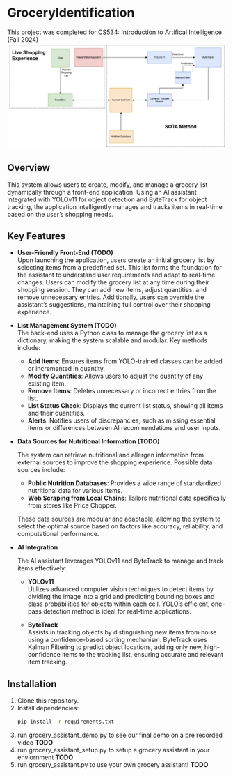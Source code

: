 # GroceryIdentification
This project was completed for CS534: Introduction to Artifical Intelligence (Fall 2024)
![Flowchart](flowchart.png)
## **Overview**
This system allows users to create, modify, and manage a grocery list dynamically through a front-end application. Using an AI assistant integrated with YOLOv11 for object detection and ByteTrack for object tracking, the application intelligently manages and tracks items in real-time based on the user’s shopping needs.

## Key Features

- **User-Friendly Front-End (TODO)**  
  Upon launching the application, users create an initial grocery list by selecting items from a predefined set. This list forms the foundation for the assistant to understand user requirements and adapt to real-time changes.   Users can modify the grocery list at any time during their shopping session. They can add new items, adjust quantities, and remove unnecessary entries. Additionally, users can override the assistant’s suggestions, maintaining full control over their shopping experience.

- **List Management System (TODO)**  
  The back-end uses a Python class to manage the grocery list as a dictionary, making the system scalable and modular. Key methods include:
  - **Add Items**: Ensures items from YOLO-trained classes can be added or incremented in quantity.
  - **Modify Quantities**: Allows users to adjust the quantity of any existing item.
  - **Remove Items**: Deletes unnecessary or incorrect entries from the list.
  - **List Status Check**: Displays the current list status, showing all items and their quantities.
  - **Alerts**: Notifies users of discrepancies, such as missing essential items or differences between AI recommendations and user inputs.

- **Data Sources for Nutritional Information (TODO)**

    The system can retrieve nutritional and allergen information from external sources to improve the shopping experience. Possible data sources include:

    - **Public Nutrition Databases**: Provides a wide range of standardized nutritional data for various items.
    - **Web Scraping from Local Chains**: Tailors nutritional data specifically from stores like Price Chopper.

    These data sources are modular and adaptable, allowing the system to select the optimal source based on factors like accuracy, reliability, and computational performance.

- **AI Integration**

    The AI assistant leverages YOLOv11 and ByteTrack to manage and track items effectively:

    - **YOLOv11**  
    Utilizes advanced computer vision techniques to detect items by dividing the image into a grid and predicting bounding boxes and class probabilities for objects within each cell. YOLO’s efficient, one-pass detection method is ideal for real-time applications.

    - **ByteTrack**  
    Assists in tracking objects by distinguishing new items from noise using a confidence-based sorting mechanism. ByteTrack uses Kalman Filtering to predict object locations, adding only new, high-confidence items to the tracking list, ensuring accurate and relevant item tracking.

## Installation

1. Clone this repository.
2. Install dependencies:
   ```bash
   pip install -r requirements.txt
3. run grocery_assistant_demo.py to see our final demo on a pre recorded video **TODO** 
4. run grocery_assistant_setup.py to setup a grocery assistant in your enviornment **TODO** 
5. run grocery_assistant.py to use your own grocery assistant! **TODO** 